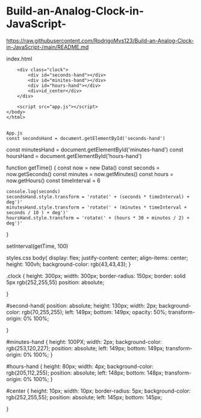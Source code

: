 # Build-an-Analog-Clock-in-JavaScript-


https://raw.githubusercontent.com/RodrigoMvs123/Build-an-Analog-Clock-in-JavaScript-/main/README.md



index.html
<!DOCTYPE html>
<html lang="en">
    <head>
        <meta charset="UTF-8">
        <meta http-equiv="X-UA-Compatible" content="IE=edge">
        <meta name="viewport" content="width=device-width, initial-scale=1.0">
        <title>Analog Clock</title>
        <link rel="stylesheet" href="styles.css">
    </head>
    <body>

        <div class="clock">
            <div id="seconds-hand"></div>
            <div id="minites-hand"></div>
            <div id="hours-hand"></div>
            <div>id_center</div>
        </div>

        <script src="app.js"></script>
    </body>
    </html>
    
    
    App.js
    const secondsHand = document.getElementById('seconds-hand')
const minutesHand = document.getElementById('minutes-hand')
const hoursHand = document.getElementById('hours-hand')

function getTime() {
    const now = new Data()
    const seconds = now.getSeconds()
    const minutes = now.getMinutes()
    const hours = now.getHours()
    const timeInterval = 6 

    
    console.log(seconds)
    secondsHand.style.transform = 'rotate(' + (seconds * timeInterval) + deg')'
    minutesHand.style.transform = 'rotate(' + (minutes * timeInterval + seconds / 10 ) + deg')'
    hoursHand.style.transform = 'rotate(' + (hours * 30 + minutes / 2) + deg')'
}


setInterval(getTime, 100)


styles.css
body{
    display: flex;
    justify-content: center;
    align-items: center;
    height: 100vh;
    background-color: rgb(43,43,43);
}

.clock {
    height: 300px;
    width: 300px; 
    border-radius: 150px;
    border: solid 5px rgb(252,255,55)
    position: absolute;

}

#second-hand{
    position: absolute;
    height: 130px;
    width: 2px;
    background-color: rgb(70,255,255);
    left: 149px;
    bottom: 149px;
    opacity: 50%;
    transform-origin: 0% 100%;
    
}

#minutes-hand {
    height: 100PX;
    width: 2px;
    background-color: rgb(253,120,227);
    position: absolute;
    left: 149px;
    bottom: 149px;
    transform-origin: 0% 100%;
}

#hours-hand {
    height: 80px;
    width: 4px;
    background-color: rgb(205,112,255);
    position: absolute;
    left: 148px;
    bottom: 148px;
    transform-origin: 0% 100%;
}

#center {
    height: 10px;
    width: 10px;
    border-radius: 5px;
    background-color: rgb(252,255,55);
    position: absolute;
    left: 145px;
    bottom: 145px;

}

